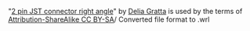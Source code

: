 "[2 pin JST connector right angle](https://grabcad.com/library/2-pin-jst-connector-right-angle-1)" by [Delia Gratta](https://grabcad.com/delia.gratta) is used by the terms of [Attribution-ShareAlike CC BY-SA](https://creativecommons.org/licenses/by-sa/4.0/)/ Converted file format to .wrl
